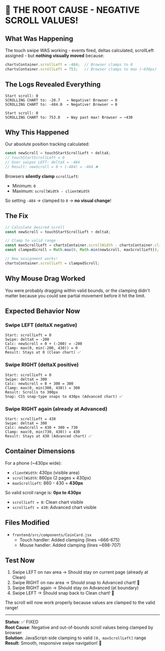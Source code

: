 # 🎯 THE ROOT CAUSE - NEGATIVE SCROLL VALUES!

## What Was Happening
The touch swipe WAS working - events fired, deltas calculated, scrollLeft assigned - but **nothing visually moved** because:

```javascript
chartsContainer.scrollLeft = -484;  // Browser clamps to 0
chartsContainer.scrollLeft = 753;   // Browser clamps to max (~430px)
```

## The Logs Revealed Everything
```
Start scroll: 0
SCROLLING CHART to: -20.7   ← Negative! Browser → 0
SCROLLING CHART to: -484.0  ← Negative! Browser → 0
```

```
Start scroll: 0  
SCROLLING CHART to: 753.8   ← Way past max! Browser → ~430
```

## Why This Happened
Our absolute position tracking calculated:
```javascript
const newScroll = touchStartScrollLeft + deltaX;
// touchStartScrollLeft = 0
// User swipes LEFT: deltaX = -484
// Result: newScroll = 0 + (-484) = -484 ❌
```

Browsers **silently clamp** `scrollLeft`:
- Minimum: `0`
- Maximum: `scrollWidth - clientWidth`

So setting `-484` → clamped to `0` → **no visual change**!

## The Fix
```javascript
// Calculate desired scroll
const newScroll = touchStartScrollLeft + deltaX;

// Clamp to valid range
const maxScrollLeft = chartsContainer.scrollWidth - chartsContainer.clientWidth;
const clampedScroll = Math.max(0, Math.min(newScroll, maxScrollLeft));

// Now assignment works!
chartsContainer.scrollLeft = clampedScroll;
```

## Why Mouse Drag Worked
You were probably dragging within valid bounds, or the clamping didn't matter because you could see partial movement before it hit the limit.

## Expected Behavior Now

### Swipe LEFT (deltaX negative)
```
Start: scrollLeft = 0
Swipe: deltaX = -200
Calc: newScroll = 0 + (-200) = -200
Clamp: max(0, min(-200, 430)) = 0
Result: Stays at 0 (Clean chart) ✅
```

### Swipe RIGHT (deltaX positive)  
```
Start: scrollLeft = 0
Swipe: deltaX = 300
Calc: newScroll = 0 + 300 = 300
Clamp: max(0, min(300, 430)) = 300
Result: Scrolls to 300px
Snap: CSS snap-type snaps to 430px (Advanced chart) ✅
```

### Swipe RIGHT again (already at Advanced)
```
Start: scrollLeft = 430
Swipe: deltaX = 300
Calc: newScroll = 430 + 300 = 730
Clamp: max(0, min(730, 430)) = 430
Result: Stays at 430 (Advanced chart) ✅
```

## Container Dimensions
For a phone (~430px wide):
- `clientWidth`: 430px (visible area)
- `scrollWidth`: 860px (2 pages × 430px)
- `maxScrollLeft`: 860 - 430 = **430px**

So valid scroll range is: **0px to 430px**
- `scrollLeft = 0`: Clean chart visible
- `scrollLeft = 430`: Advanced chart visible

## Files Modified
- `frontend/src/components/CoinCard.jsx`
  - Touch handler: Added clamping (lines ~666-675)
  - Mouse handler: Added clamping (lines ~698-707)

## Test Now
1. Swipe LEFT on nav area → Should stay on current page (already at Clean)
2. Swipe RIGHT on nav area → Should snap to Advanced chart! 🎯
3. Swipe RIGHT again → Should stay on Advanced (at boundary)
4. Swipe LEFT → Should snap back to Clean chart! 🎯

The scroll will now work properly because values are clamped to the valid range!

---
**Status**: ✅ FIXED  
**Root Cause**: Negative and out-of-bounds scroll values being clamped by browser  
**Solution**: JavaScript-side clamping to valid `[0, maxScrollLeft]` range  
**Result**: Smooth, responsive swipe navigation! 🚀
